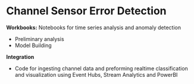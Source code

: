 # Channel Sensor Error Detection

**Workbooks:**  Notebooks for time series analysis and anomaly detection 
  - Preliminary analysis 
  - Model Building 
  
**Integration**
  - Code for ingesting channel data and preforming realtime classification and visualization using Event Hubs, Stream Analytics and PowerBI
